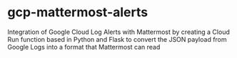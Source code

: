 # gcp-mattermost-alerts
Integration of Google Cloud Log Alerts with Mattermost by creating a Cloud Run function based in Python and Flask to convert the JSON payload from Google Logs into a format that Mattermost can read
